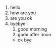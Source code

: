 1. hello
2. how are you
3. are you ok
4. byebye
   1. good morning 
   2. good after noon
   * ok bye
